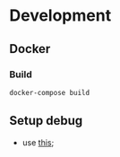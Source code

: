 # Development

## Docker
### Build
```bash
docker-compose build
```

## Setup debug
- use [this](https://testdriven.io/blog/django-debugging-pycharm/);
